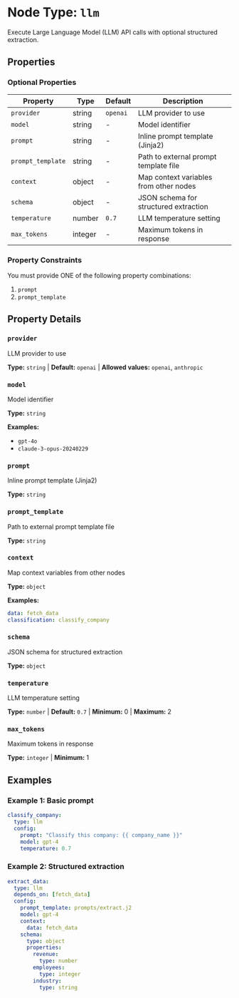 # Node Type: `llm`

Execute Large Language Model (LLM) API calls with optional structured extraction.

## Properties

### Optional Properties

| Property | Type | Default | Description |
|----------|------|---------|-------------|
| `provider` | string | `openai` | LLM provider to use |
| `model` | string | - | Model identifier |
| `prompt` | string | - | Inline prompt template (Jinja2) |
| `prompt_template` | string | - | Path to external prompt template file |
| `context` | object | - | Map context variables from other nodes |
| `schema` | object | - | JSON schema for structured extraction |
| `temperature` | number | `0.7` | LLM temperature setting |
| `max_tokens` | integer | - | Maximum tokens in response |

### Property Constraints

You must provide ONE of the following property combinations:

1. `prompt`
2. `prompt_template`

## Property Details

### `provider`

LLM provider to use

**Type:** `string` | **Default:** `openai` | **Allowed values:** `openai`, `anthropic`

### `model`

Model identifier

**Type:** `string`

**Examples:**

- `gpt-4o`
- `claude-3-opus-20240229`

### `prompt`

Inline prompt template (Jinja2)

**Type:** `string`

### `prompt_template`

Path to external prompt template file

**Type:** `string`

### `context`

Map context variables from other nodes

**Type:** `object`

**Examples:**

```yaml
data: fetch_data
classification: classify_company
```

### `schema`

JSON schema for structured extraction

**Type:** `object`

### `temperature`

LLM temperature setting

**Type:** `number` | **Default:** `0.7` | **Minimum:** 0 | **Maximum:** 2

### `max_tokens`

Maximum tokens in response

**Type:** `integer` | **Minimum:** 1


## Examples

### Example 1: Basic prompt

```yaml
classify_company:
  type: llm
  config:
    prompt: "Classify this company: {{ company_name }}"
    model: gpt-4
    temperature: 0.7
```

### Example 2: Structured extraction

```yaml
extract_data:
  type: llm
  depends_on: [fetch_data]
  config:
    prompt_template: prompts/extract.j2
    model: gpt-4
    context:
      data: fetch_data
    schema:
      type: object
      properties:
        revenue:
          type: number
        employees:
          type: integer
        industry:
          type: string
```
